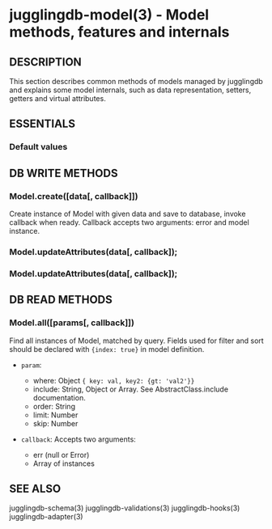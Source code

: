jugglingdb-model(3) - Model methods, features and internals
===================

## DESCRIPTION

This section describes common methods of models managed by jugglingdb and
explains some model internals, such as data representation, setters, getters and
virtual attributes.

## ESSENTIALS

### Default values

## DB WRITE METHODS

### Model.create([data[, callback]])

Create instance of Model with given data and save to database, invoke callback
when ready. Callback accepts two arguments: error and model instance.

### Model.updateAttributes(data[, callback]);
### Model.updateAttributes(data[, callback]);

## DB READ METHODS

### Model.all([params[, callback]])

Find all instances of Model, matched by query. Fields used for filter and sort
should be declared with `{index: true}` in model definition.

* `param`:
  * where: Object `{ key: val, key2: {gt: 'val2'}}`
  * include: String, Object or Array. See AbstractClass.include documentation.
  * order: String
  * limit: Number
  * skip: Number

* `callback`:
 Accepts two arguments:
  * err (null or Error)
  * Array of instances

## SEE ALSO

jugglingdb-schema(3)
jugglingdb-validations(3)
jugglingdb-hooks(3)
jugglingdb-adapter(3)
